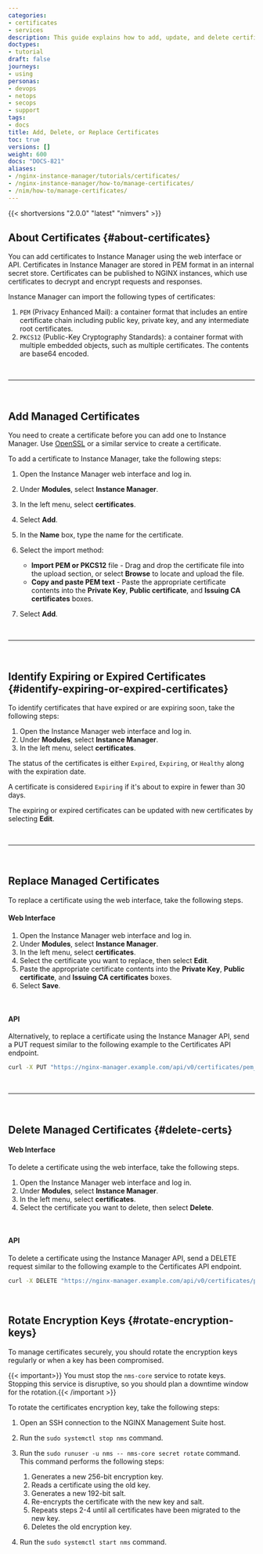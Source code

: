 ```yaml
---
categories:
- certificates
- services
description: This guide explains how to add, update, and delete certificates and identify certificates that are expiring or have expired.
doctypes:
- tutorial
draft: false
journeys:
- using
personas:
- devops
- netops
- secops
- support
tags:
- docs
title: Add, Delete, or Replace Certificates
toc: true
versions: []
weight: 600
docs: "DOCS-821"
aliases:
- /nginx-instance-manager/tutorials/certificates/
- /nginx-instance-manager/how-to/manage-certificates/
- /nim/how-to/manage-certificates/
---
```


{{< shortversions "2.0.0" "latest" "nimvers" >}}

## About Certificates {#about-certificates}

You can add certificates to Instance Manager using the web interface or API. Certificates in Instance Manager are stored in PEM format in an internal secret store. Certificates can be published to NGINX instances, which use certificates to decrypt and encrypt requests and responses.

Instance Manager can import the following types of certificates:

1. `PEM` (Privacy Enhanced Mail): a container format that includes an entire certificate chain including public key, private key, and any intermediate root certificates.
2. `PKCS12` (Public-Key Cryptography Standards): a container format with multiple embedded objects, such as multiple certificates. The contents are base64 encoded.

<br>

---

<br>

## Add Managed Certificates

You need to create a certificate before you can add one to Instance Manager. Use [OpenSSL](https://www.openssl.org) or a similar service to create a certificate.

To add a certificate to Instance Manager, take the following steps:

1. Open the Instance Manager web interface and log in.
1. Under **Modules**, select **Instance Manager**.
1. In the left menu, select **certificates**.
1. Select **Add**.
1. In the **Name** box, type the name for the certificate.
1. Select the import method:

   - **Import PEM or PKCS12** file - Drag and drop the certificate file into the upload section, or select **Browse** to locate and upload the file.
   - **Copy and paste PEM text** - Paste the appropriate certificate contents into the **Private Key**, **Public certificate**, and **Issuing CA certificates** boxes.

1. Select **Add**.

<br>

---

<br>

## Identify Expiring or Expired Certificates {#identify-expiring-or-expired-certificates}

To identify certificates that have expired or are expiring soon, take the following steps:

1. Open the Instance Manager web interface and log in.
1. Under **Modules**, select **Instance Manager**.
1. In the left menu, select **certificates**.

The status of the certificates is either `Expired`, `Expiring`, or `Healthy` along with the expiration date.

A certificate is considered `Expiring` if it's about to expire in fewer than 30 days.

The expiring or expired certificates can be updated with new certificates by selecting **Edit**.

<br>

---

<br>

## Replace Managed Certificates

To replace a certificate using the web interface, take the following steps.

#### Web Interface

1. Open the Instance Manager web interface and log in.
2. Under **Modules**, select **Instance Manager**.
3. In the left menu, select **certificates**.
4. Select the certificate you want to replace, then select **Edit**.
5. Paste the appropriate certificate contents into the **Private Key**, **Public certificate**, and **Issuing CA certificates** boxes.
6. Select **Save**.

<br>

#### API

Alternatively, to replace a certificate using the Instance Manager API, send a PUT request similar to the following example to the Certificates API endpoint.

```bash
curl -X PUT "https://nginx-manager.example.com/api/v0/certificates/pem_cert_with_ca" -H  "accept: application/json" -H "Content-Type: application/json" -d "{  \"name\": \"pem_cert_with_ca\",  \"certPEMDetails\": {  \"type\": \"PEM\",  \"privateKey\": \"-----BEGIN PRIVATE KEY-----<base64-encoded blob>-----END PRIVATE KEY-----\",  \"publicCert\": \"-----BEGIN CERTIFICATE-----<base64-encoded blob>-----END CERTIFICATE-----\",  \"password\": \"\",  \"caCerts\": [\"-----BEGIN CERTIFICATE-----<base64-encoded blob>-----END CERTIFICATE-----\"]},  \"instanceRefs\": [\"/api/platform/v1/systems/56926426-c8c6-1c4e-95b4-418d4a817b42/instances/1de809e5-c186-5367-9957-25dfab5354f5\"]}"
```

<br>

---

<br>

## Delete Managed Certificates {#delete-certs}

#### Web Interface

To delete a certificate using the web interface, take the following steps.

1. Open the Instance Manager web interface and log in.
1. Under **Modules**, select **Instance Manager**.
1. In the left menu, select **certificates**.
1. Select the certificate you want to delete, then select **Delete**.

<br>

#### API

To delete a certificate using the Instance Manager API, send a DELETE request similar to the following example to the
Certificates API endpoint.

```bash
curl -X DELETE "https://nginx-manager.example.com/api/v0/certificates/pem_cert_with_ca" -H  "accept: application/json"
```

<br>

## Rotate Encryption Keys {#rotate-encryption-keys}

To manage certificates securely, you should rotate the encryption keys regularly or when a key has been compromised. 

{{< important>}} You must stop the `nms-core` service to rotate keys. Stopping this service is disruptive, so you should plan a downtime window for the rotation.{{< /important >}}

To rotate the certificates encryption key, take the following steps:

1. Open an SSH connection to the NGINX Management Suite host.
2. Run the `sudo systemctl stop nms` command.
3. Run the `sudo runuser -u nms -- nms-core secret rotate` command. This command performs the following steps:

   1. Generates a new 256-bit encryption key.
   2. Reads a certificate using the old key.
   3. Generates a new 192-bit salt.
   4. Re-encrypts the certificate with the new key and salt.
   5. Repeats steps 2-4 until all certificates have been migrated to the new key.
   6. Deletes the old encryption key.

4. Run the `sudo systemctl start nms` command.
